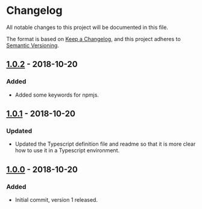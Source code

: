 # Changelog
All notable changes to this project will be documented in this file.

The format is based on [Keep a Changelog](https://keepachangelog.com/en/1.0.0/),
and this project adheres to [Semantic Versioning](https://semver.org/spec/v2.0.0.html).

## [1.0.2] - 2018-10-20
### Added
- Added some keywords for npmjs.

## [1.0.1] - 2018-10-20
### Updated
- Updated the Typescript definition file and readme so that it is more clear how to use it in a Typescript environment.

## [1.0.0] - 2018-10-20
### Added
- Initial commit, version 1 released.

[1.0.2]: https://github.com/aal89/broadcast-address/commit/b7be379799fa825ef9dc3480bdd0aac581d4e6cc
[1.0.1]: https://github.com/aal89/broadcast-address/commit/bc3c8056571bc7d51ba2178ded50c2a0635c2dab
[1.0.0]: https://github.com/aal89/broadcast-address/commit/c27a89473bed5f57215fc53c19de641d8749b3eb
